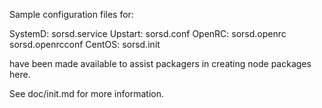 Sample configuration files for:

SystemD: sorsd.service
Upstart: sorsd.conf
OpenRC:  sorsd.openrc
         sorsd.openrcconf
CentOS:  sorsd.init

have been made available to assist packagers in creating node packages here.

See doc/init.md for more information.
